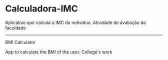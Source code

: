 # Calculadora-IMC
Aplicativo que calcula o IMC do indivíduo. Atividade de avaliação da faculdade

---------------------------------------------------------------

BMI Calculator

App to calculate the BMI of the user. College's work
